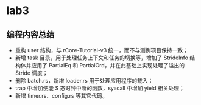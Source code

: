 # lab3

## 编程内容总结

* 重构 user 结构，与 rCore-Tutorial-v3 统一，而不与测例项目保持一致；
* 新增 task 目录，用于处理任务上下文和任务的切换等，增加了 StrideInfo 结构体并应用了 PartialEq 和 PartialOrd，并在此基础上实现处理了溢出的 Stride 调度；
* 删除 batch.rs，新增 loader.rs 用于处理应用程序的载入；
* trap 中增加使能 S 态时钟中断的函数，syscall 中增加 yield 相关处理；
* 新增 timer.rs、config.rs 等其它代码。